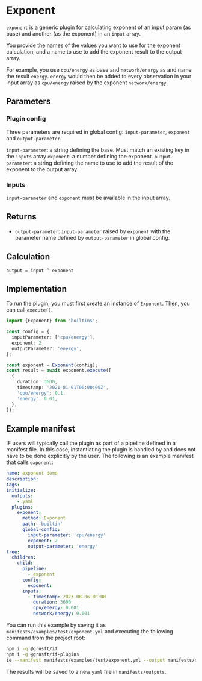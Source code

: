 # Exponent

`exponent` is a generic plugin for calculating exponent of an input param (as base) and another (as the exponent) in an `input` array.

You provide the names of the values you want to use for the exponent calculation, and a name to use to add the exponent result to the output array.

For example, you use `cpu/energy` as base and `network/energy` as and name the result `energy`. `energy` would then be added to every observation in your input array as `cpu/energy` raised by the exponent `network/energy`.

## Parameters

### Plugin config

Three parameters are required in global config: `input-parameter`, `exponent` and `output-parameter`.

`input-parameter`: a string defining the base. Must match an existing key in the `inputs` array
`exponent`: a number defining the exponent.
`output-parameter`: a string defining the name to use to add the result of the exponent to the output array.

### Inputs

`input-parameter` and `exponent` must be available in the input array.

## Returns

- `output-parameter`: `input-parameter` raised by `exponent` with the parameter name defined by `output-parameter` in global config.

## Calculation

```pseudocode
output = input ^ exponent
```

## Implementation

To run the plugin, you must first create an instance of `Exponent`. Then, you can call `execute()`.

```typescript
import {Exponent} from 'builtins';

const config = {
  inputParameter: ['cpu/energy'],
  exponent: 2
  outputParameter: 'energy',
};

const exponent = Exponent(config);
const result = await exponent.execute([
  {
    duration: 3600,
    timestamp: '2021-01-01T00:00:00Z',
    'cpu/energy': 0.1,
    'energy': 0.01,
  },
]);
```

## Example manifest

IF users will typically call the plugin as part of a pipeline defined in a manifest file. In this case, instantiating the plugin is handled by and does not have to be done explicitly by the user. The following is an example manifest that calls `exponent`:

```yaml
name: exponent demo
description:
tags:
initialize:
  outputs:
    - yaml
  plugins:
    exponent:
      method: Exponent
      path: 'builtin'
      global-config:
        input-parameter: 'cpu/energy'
        exponent: 2
        output-parameter: 'energy'
tree:
  children:
    child:
      pipeline:
        - exponent
      config:
        exponent:
      inputs:
        - timestamp: 2023-08-06T00:00
          duration: 3600
          cpu/energy: 0.001
          network/energy: 0.001
```

You can run this example by saving it as `manifests/examples/test/exponent.yml` and executing the following command from the project root:

```sh
npm i -g @grnsft/if
npm i -g @grnsft/if-plugins
ie --manifest manifests/examples/test/exponent.yml --output manifests/outputs/exponent.yml
```

The results will be saved to a new `yaml` file in `manifests/outputs`.
